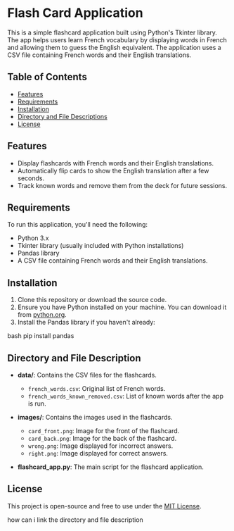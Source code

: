 # Flash Card Application

This is a simple flashcard application built using Python's Tkinter library. The app helps users learn French vocabulary by displaying words in French and allowing them to guess the English equivalent. The application uses a CSV file containing French words and their English translations.

## Table of Contents

- [Features](#features)
- [Requirements](#requirements)
- [Installation](#installation)
- [Directory and File Descriptions](#directory-and-file-descriptions)
- [License](#license)

## Features

- Display flashcards with French words and their English translations.
- Automatically flip cards to show the English translation after a few seconds.
- Track known words and remove them from the deck for future sessions.

## Requirements

To run this application, you'll need the following:

- Python 3.x
- Tkinter library (usually included with Python installations)
- Pandas library
- A CSV file containing French words and their English translations.

## Installation

1. Clone this repository or download the source code.
2. Ensure you have Python installed on your machine. You can download it from [python.org](https://www.python.org/downloads/).
3. Install the Pandas library if you haven't already:
   
bash
   pip install pandas

## Directory and File Description
- **data/**: Contains the CSV files for the flashcards.
  - `french_words.csv`: Original list of French words.
  - `french_words_known_removed.csv`: List of known words after the app is run.
  
- **images/**: Contains the images used in the flashcards.
  - `card_front.png`: Image for the front of the flashcard.
  - `card_back.png`: Image for the back of the flashcard.
  - `wrong.png`: Image displayed for incorrect answers.
  - `right.png`: Image displayed for correct answers.

- **flashcard_app.py**: The main script for the flashcard application.
## License

This project is open-source and free to use under the [MIT License](../LICENSE).

how can i link the directory and file description

